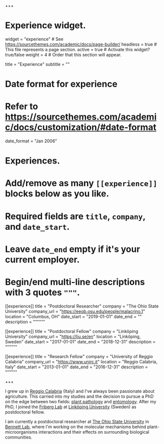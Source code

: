 +++
# Experience widget.
widget = "experience"  # See https://sourcethemes.com/academic/docs/page-builder/
headless = true  # This file represents a page section.
active = true  # Activate this widget? true/false
weight = 4  # Order that this section will appear.

title = "Experience"
subtitle = ""

# Date format for experience
#   Refer to https://sourcethemes.com/academic/docs/customization/#date-format
date_format = "Jan 2006"

# Experiences.
#   Add/remove as many `[[experience]]` blocks below as you like.
#   Required fields are `title`, `company`, and `date_start`.
#   Leave `date_end` empty if it's your current employer.
#   Begin/end multi-line descriptions with 3 quotes `"""`.
[[experience]]
  title = "Postdoctoral Researcher"
  company = "The Ohio State University"
  company_url = "https://eeob.osu.edu/people/malacrino.1"
  location = "Columbus, OH"
  date_start = "2019-01-01"
  date_end = ""
  description = """"""

[[experience]]
  title = "Postdoctoral Fellow"
  company = "Linköping University"
  company_url = "https://liu.se/en"
  location = "Linköping, Sweden"
  date_start = "2017-01-01"
  date_end = "2018-12-31"
  description = """"""
  
[[experience]]
  title = "Research Fellow"
  company = "University of Reggio Calabria"
  company_url = "https://www.unirc.it"
  location = "Reggio Calabria, Italy"
  date_start = "2013-01-01"
  date_end = "2016-12-31"
  description = """""" 
  
+++

I grew up in [Reggio Calabria](https://en.wikipedia.org/wiki/Reggio_Calabria) (Italy) and I've always been passionate about agriculture. This carried into my studies and the decision to pursue a PhD on the edge between two fields: [plant pathology](https://www.unirc.it/ricerca/laboratori.php?lab=11) and [entomology](https://www.unirc.it/ricerca/laboratori.php?lab=12). After my PhD, I joined the [Friberg Lab](https://liu.se/en/research/friberg-lab) at [Linköping University](https://liu.se/) (Sweden) as postdoctoral fellow. 

I am currently a postdoctoral researcher at [The Ohio State University](https://eeob.osu.edu/people/malacrino.1) in [Bennett Lab](https://species-interactions.osu.edu/), where I'm working on the molecular mechanisms behind plant-microorganisms interactions and their effects on surrounding biological communities.
